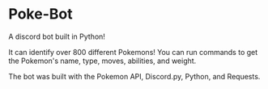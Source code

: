 # Poke-Bot

A discord bot built in Python!

It can identify over 800 different Pokemons!
You can run commands to get the Pokemon's name, type, moves, abilities, and weight. 

The bot was built with the Pokemon API, Discord.py, Python, and Requests. 
